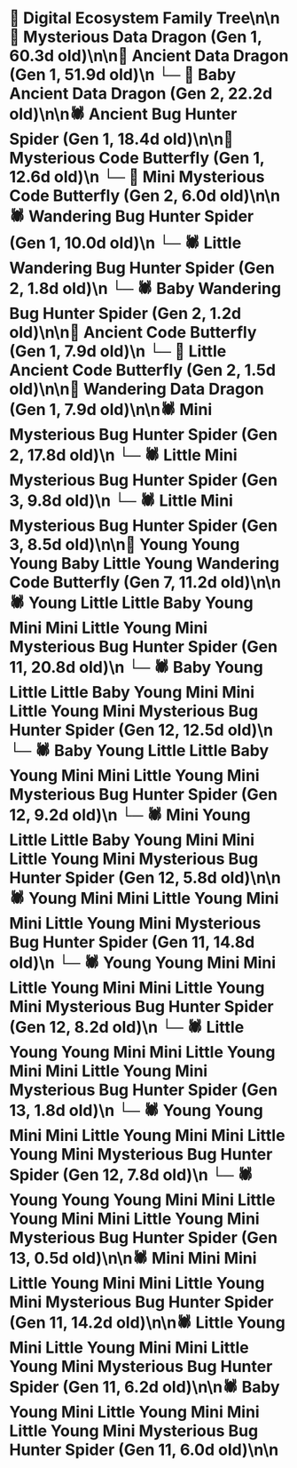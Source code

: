 # 🌳 Digital Ecosystem Family Tree\n\n🐉 Mysterious Data Dragon (Gen 1, 60.3d old)\n\n🐉 Ancient Data Dragon (Gen 1, 51.9d old)\n  └─ 🐉 Baby Ancient Data Dragon (Gen 2, 22.2d old)\n\n🕷️ Ancient Bug Hunter Spider (Gen 1, 18.4d old)\n\n🦋 Mysterious Code Butterfly (Gen 1, 12.6d old)\n  └─ 🦋 Mini Mysterious Code Butterfly (Gen 2, 6.0d old)\n\n🕷️ Wandering Bug Hunter Spider (Gen 1, 10.0d old)\n  └─ 🕷️ Little Wandering Bug Hunter Spider (Gen 2, 1.8d old)\n  └─ 🕷️ Baby Wandering Bug Hunter Spider (Gen 2, 1.2d old)\n\n🦋 Ancient Code Butterfly (Gen 1, 7.9d old)\n  └─ 🦋 Little Ancient Code Butterfly (Gen 2, 1.5d old)\n\n🐉 Wandering Data Dragon (Gen 1, 7.9d old)\n\n🕷️ Mini Mysterious Bug Hunter Spider (Gen 2, 17.8d old)\n  └─ 🕷️ Little Mini Mysterious Bug Hunter Spider (Gen 3, 9.8d old)\n  └─ 🕷️ Little Mini Mysterious Bug Hunter Spider (Gen 3, 8.5d old)\n\n🦋 Young Young Young Baby Little Young Wandering Code Butterfly (Gen 7, 11.2d old)\n\n🕷️ Young Little Little Baby Young Mini Mini Little Young Mini Mysterious Bug Hunter Spider (Gen 11, 20.8d old)\n  └─ 🕷️ Baby Young Little Little Baby Young Mini Mini Little Young Mini Mysterious Bug Hunter Spider (Gen 12, 12.5d old)\n  └─ 🕷️ Baby Young Little Little Baby Young Mini Mini Little Young Mini Mysterious Bug Hunter Spider (Gen 12, 9.2d old)\n  └─ 🕷️ Mini Young Little Little Baby Young Mini Mini Little Young Mini Mysterious Bug Hunter Spider (Gen 12, 5.8d old)\n\n🕷️ Young Mini Mini Little Young Mini Mini Little Young Mini Mysterious Bug Hunter Spider (Gen 11, 14.8d old)\n  └─ 🕷️ Young Young Mini Mini Little Young Mini Mini Little Young Mini Mysterious Bug Hunter Spider (Gen 12, 8.2d old)\n    └─ 🕷️ Little Young Young Mini Mini Little Young Mini Mini Little Young Mini Mysterious Bug Hunter Spider (Gen 13, 1.8d old)\n  └─ 🕷️ Young Young Mini Mini Little Young Mini Mini Little Young Mini Mysterious Bug Hunter Spider (Gen 12, 7.8d old)\n    └─ 🕷️ Young Young Young Mini Mini Little Young Mini Mini Little Young Mini Mysterious Bug Hunter Spider (Gen 13, 0.5d old)\n\n🕷️ Mini Mini Mini Little Young Mini Mini Little Young Mini Mysterious Bug Hunter Spider (Gen 11, 14.2d old)\n\n🕷️ Little Young Mini Little Young Mini Mini Little Young Mini Mysterious Bug Hunter Spider (Gen 11, 6.2d old)\n\n🕷️ Baby Young Mini Little Young Mini Mini Little Young Mini Mysterious Bug Hunter Spider (Gen 11, 6.0d old)\n\n